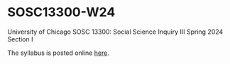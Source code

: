 # SOSC13300-W24
University of Chicago
SOSC 13300: Social Science Inquiry III
Spring 2024
Section I

The syllabus is posted online [here](https://docs.google.com/document/d/1wiQwd5HgVohVTC46dfHo67dQ2KBJjNmdO2Pyv5e2Q_s/edit?usp=sharing).
